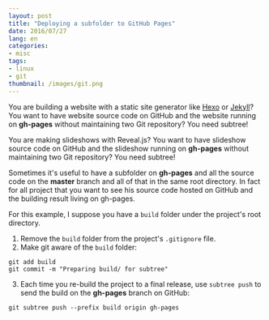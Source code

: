 ```yaml
---
layout: post
title: "Deploying a subfolder to GitHub Pages"
date: 2016/07/27
lang: en
categories:
- misc
tags:
- linux
- git
thumbnail: /images/git.png
---
```

You are building a website with a static site generator like [Hexo][hexo] or [Jekyll][jekyll]? You want to have website source code on GitHub and the website running on **gh-pages** without maintaining two Git repository? You need subtree!

You are making slideshows with Reveal.js? You want to have slideshow source code on GitHub and the slideshow running on **gh-pages** without maintaining two Git repository? You need subtree!

Sometimes it's useful to have a subfolder on **gh-pages** and all the source code on the **master** branch and all of that in the same root directory. In fact for all project that you want to see his source code hosted on GitHub and the building result living on gh-pages.

For this example, I suppose you have a `build` folder under the project's root directory.

1. Remove the `build` folder from the project's `.gitignore` file.
2. Make git aware of the `build` folder:
```
git add build
git commit -m "Preparing build/ for subtree"
```
3. Each time you re-build the project to a final release, use `subtree push` to send the build on the **gh-pages** branch on GitHub:
```
git subtree push --prefix build origin gh-pages
```

[hexo]:https://hexo.io/
[jekyll]:https://jekyllrb.com/
